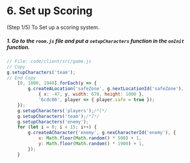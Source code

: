 # 6. Set up Scoring

(Step 1/5) To Set up a scoring system.

##### 1. Go to the `room.js` file and put a `setupCharacters` _function_ in the `onInit` _function_.

```javascript
// File: code/client/src/game.js
// Copy
g.setupCharacters('team');
// End Copy
    [0, 1000, 1940].forEach(y => {
        g.createALocation('safeZone', g.nextLocationId('safeZone'),
            { x: -47, y, width: 670, height: 1000 },
            '6cdc00', player => { player.safe = true });
    });
    g.setupCharacters('players');/*[*/
    g.setupCharacters('team');/*]*/
    g.setupCharacters('enemy');
    for (let i = 0; i < 15; i++) {
        g.createACharacter('enemy', g.nexCharacterId('enemy'), {
            x: Math.floor(Math.random() * 500) + 1,
            y: Math.floor(Math.random() * 1900) + 1,
        });
    }
```

